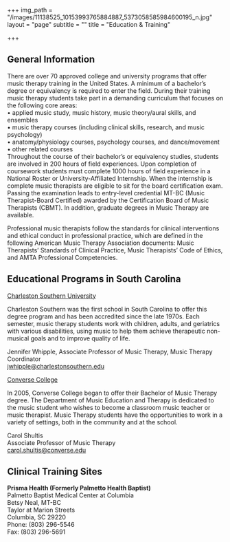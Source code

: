 +++
img_path = "/images/11138525_10153993765884887_5373058585984600195_n.jpg"
layout = "page"
subtitle = ""
title = "Education & Training"

+++
## General Information

There are over 70 approved college and university programs that offer music therapy training in the United States. A minimum of a bachelor’s degree or equivalency is required to enter the field. During their training music therapy students take part in a demanding curriculum that focuses on the following core areas:  
• applied music study, music history, music theory/aural skills, and ensembles  
• music therapy courses (including clinical skills, research, and music psychology)  
• anatomy/physiology courses, psychology courses, and dance/movement  
• other related courses  
Throughout the course of their bachelor’s or equivalency studies, students are involved in 200 hours of field experiences. Upon completion of coursework students must complete 1000 hours of field experience in a National Roster or University-Affiliated Internship. When the internship is complete music therapists are eligible to sit for the board certification exam. Passing the examination leads to entry-level credential MT-BC (Music Therapist-Board Certified) awarded by the Certification Board of Music Therapists (CBMT). In addition, graduate degrees in Music Therapy are available.

Professional music therapists follow the standards for clinical interventions and ethical conduct in professional practice, which are defined in the following American Music Therapy Association documents: Music Therapists’ Standards of Clinical Practice, Music Therapists’ Code of Ethics, and AMTA Professional Competencies.

## Educational Programs in South Carolina

[Charleston Southern University](http://www.csuniv.edu/)

Charleston Southern was the first school in South Carolina to offer this degree program and has been accredited since the late 1970s. Each semester, music therapy students work with children, adults, and geriatrics with various disabilities, using music to help them achieve therapeutic non-musical goals and to improve quality of life.

Jennifer Whipple, Associate Professor of Music Therapy, Music Therapy Coordinator  
jwhipple@charlestonsouthern.edu

[Converse College](http://www.converse.edu/)

In 2005, Converse College began to offer their Bachelor of Music Therapy degree. The Department of Music Education and Therapy is dedicated to the music student who wishes to become a classroom music teacher or music therapist. Music Therapy students have the opportunities to work in a variety of settings, both in the community and at the school.

Carol Shultis  
Associate Professor of Music Therapy  
carol.shultis@converse.edu

## Clinical Training Sites

**Prisma Health (Formerly Palmetto Health Baptist)**  
Palmetto Baptist Medical Center at Columbia  
Betsy Neal, MT-BC  
Taylor at Marion Streets  
Columbia, SC 29220  
Phone: (803) 296-5546  
Fax: (803) 296-5691